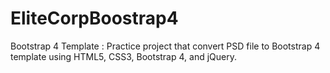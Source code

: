 # EliteCorpBoostrap4

Bootstrap 4 Template : Practice project that convert PSD file to Bootstrap 4 template using HTML5, CSS3, Bootstrap 4, and jQuery.
